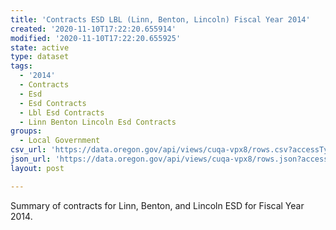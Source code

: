 ```yaml
---
title: 'Contracts ESD LBL (Linn, Benton, Lincoln) Fiscal Year 2014'
created: '2020-11-10T17:22:20.655914'
modified: '2020-11-10T17:22:20.655925'
state: active
type: dataset
tags:
  - '2014'
  - Contracts
  - Esd
  - Esd Contracts
  - Lbl Esd Contracts
  - Linn Benton Lincoln Esd Contracts
groups:
  - Local Government
csv_url: 'https://data.oregon.gov/api/views/cuqa-vpx8/rows.csv?accessType=DOWNLOAD'
json_url: 'https://data.oregon.gov/api/views/cuqa-vpx8/rows.json?accessType=DOWNLOAD'
layout: post

---
```

Summary of contracts for Linn, Benton, and Lincoln ESD for Fiscal Year 2014.
